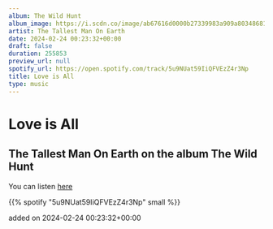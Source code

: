 ```yaml
---
album: The Wild Hunt
album_image: https://i.scdn.co/image/ab67616d0000b27339983a909a80348681fde2b0
artist: The Tallest Man On Earth
date: 2024-02-24 00:23:32+00:00
draft: false
duration: 255853
preview_url: null
spotify_url: https://open.spotify.com/track/5u9NUat59IiQFVEzZ4r3Np
title: Love is All
type: music
---
```



# Love is All

## The Tallest Man On Earth on the album The Wild Hunt

You can listen [here](https://open.spotify.com/track/5u9NUat59IiQFVEzZ4r3Np)

{{% spotify "5u9NUat59IiQFVEzZ4r3Np" small %}}

added on 2024-02-24 00:23:32+00:00